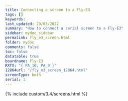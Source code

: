 ```yaml
---
title: Connecting a screen to a Fly-E3
tags: []
keywords: 
last_updated: 29/03/2022
summary: "How to connect a serial screen to a Fly-E3"
sidebar: mydoc_sidebar
permalink: fly_e3_screen.html
folder: mydoc
comments: false
toc: false
datatable: true
boardname: Fly-E3
RXTX: "{ PA_10, PA_9 }"
12864url: "/fly_e3_screen_12864.html"
screenType: both
serial: 1
---
```


{% include custom/3.4/screens.html %}
